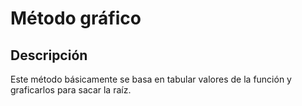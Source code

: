 # Método gráfico

## Descripción

Este método básicamente se basa en tabular valores de la función y graficarlos para sacar la raíz. 
